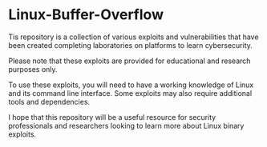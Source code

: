 # Linux-Buffer-Overflow

Tis repository is a collection of various exploits and vulnerabilities that have been created completing laboratories on platforms to learn cybersecurity.

Please note that these exploits are provided for educational and research purposes only.

To use these exploits, you will need to have a working knowledge of Linux and its command line interface. Some exploits may also require additional tools and dependencies.

I hope that this repository will be a useful resource for security professionals and researchers looking to learn more about Linux binary exploits.
